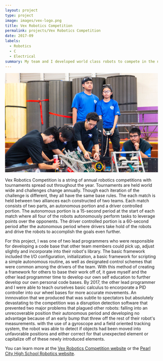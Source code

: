 ```yaml
---
layout: project
type: project
image: images/vex-logo.png
title: Vex Robotics Competition
permalink: projects/Vex Robotics Competition
date: 2017-09
labels:
  - Robotics
  - C
  - Electrical
summary: My team and I developed world class robots to compete in the numerous Vex Robotics Competitions throughout the years.
---
```


<img class="ui fluid rounded image" src="../images/VexImage1.jpg">

Vex Robotics Competition is a string of annual robotics competitions with tournaments spread out throughout the year. Tournaments are held world wide and challenges change annually. Though each iteration of the challenge is different, they all have the same base rules. The each match is held between two alliances each constructed of two teams. Each match consists of two parts, an autonomous portion and a driver controlled portion. The autonomous portion is a 15-second period at the start of each match where all four of the robots autonomously perform tasks to leverage points over the opponents. The driver controlled portion is a 60-second period after the autonomous period where drivers take hold of the robots and drive the robots to accomplish the goals even further.

For this project, I was one of two lead programmers who were responsible for developing a code base that other team members could pick up, adjust slightly and incorporate into their robot's library. The basic framework included the I/O configuration, initialization, a basic framework for scripting a simple autonomous routine, as well as designated control schemes that were common among the drivers of the team. With this method of creating a framework for others to base their work off of, it gave myself and the other lead programmer time to develop our own self education to further develop our own personal code bases. By 2017, the other lead programmer and I were able to teach ourselves basic calculus to encorporate a PID controller into our wheel bases for more accurate movements. An innnovation that we produced that was subtle to spectators but absolutely devastating to the competition was a disruption detection software that prevented two major problems that plagued other robots: falling into an unrecoverable position their autonomous period and developing no advantage because of an early bump that threw off the rest of their robot's measurements. with the use of a gyroscope and a field oriented tracking system, the robot was able to detect if objects had been moved into unfavorable positions and either correct for that unexpected element or capitalize off of these newly introduced elements.

You can learn more at the [Vex Robotics Competition website](https://www.roboticseducation.org/vex-robotics-competition/) or the [Pearl City High School Robotics website](https://chargerrobotics.weebly.com/).
